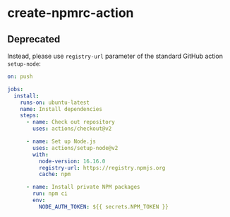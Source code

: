 # create-npmrc-action

## Deprecated

Instead, please use `registry-url` parameter of the standard GitHub action `setup-node`:

```yml
on: push

jobs:
  install:
    runs-on: ubuntu-latest
    name: Install dependencies
    steps:
      - name: Check out repository
        uses: actions/checkout@v2

      - name: Set up Node.js
        uses: actions/setup-node@v2
        with:
          node-version: 16.16.0
          registry-url: https://registry.npmjs.org
          cache: npm

      - name: Install private NPM packages
        run: npm ci
        env:
          NODE_AUTH_TOKEN: ${{ secrets.NPM_TOKEN }}
```
